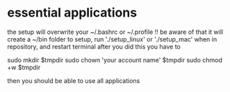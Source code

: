 # essential applications

the setup will overwrite your ~/.bashrc or ~/.profile !! be aware of that
it will create a ~/bin folder
to setup, run './setup_linux' or './setup_mac' when in repository, and restart terminal
after you did this you have to

sudo mkdir $tmpdir
sudo chown 'your account name' $tmpdir
sudo chmod +w $tmpdir

then you should be able to use all applications
